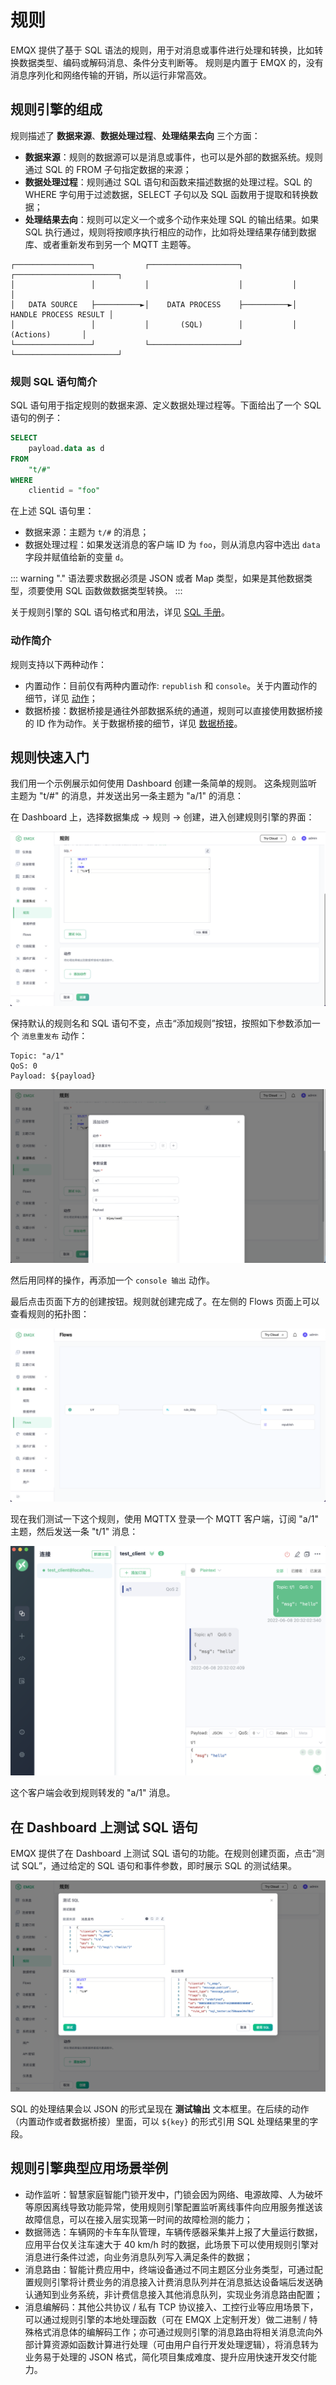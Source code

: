 # 规则

EMQX 提供了基于 SQL 语法的规则，用于对消息或事件进行处理和转换，比如转换数据类型、编码或解码消息、条件分支判断等。
规则是内置于 EMQX 的，没有消息序列化和网络传输的开销，所以运行非常高效。

## 规则引擎的组成

规则描述了 **数据来源**、**数据处理过程**、**处理结果去向** 三个方面：

- **数据来源**：规则的数据源可以是消息或事件，也可以是外部的数据系统。规则通过 SQL 的 FROM 子句指定数据的来源；
- **数据处理过程**：规则通过 SQL 语句和函数来描述数据的处理过程。SQL 的 WHERE 字句用于过滤数据，SELECT 子句以及 SQL 函数用于提取和转换数据；
- **处理结果去向**：规则可以定义一个或多个动作来处理 SQL 的输出结果。如果 SQL 执行通过，规则将按顺序执行相应的动作，比如将处理结果存储到数据库、或者重新发布到另一个 MQTT 主题等。

```
┌─────────────────┐           ┌────────────────────┐           ┌───────────────────────┐
│                 │           │                    │           │                       │
│   DATA SOURCE   ├──────────►│    DATA PROCESS    ├──────────►│ HANDLE PROCESS RESULT │
│                 │           │       (SQL)        │           │       (Actions)       │
└─────────────────┘           └────────────────────┘           └───────────────────────┘
```

### 规则 SQL 语句简介

SQL 语句用于指定规则的数据来源、定义数据处理过程等。下面给出了一个 SQL 语句的例子：

```SQL
SELECT
    payload.data as d
FROM
    "t/#"
WHERE
    clientid = "foo"
```

在上述 SQL 语句里：

- 数据来源：主题为 `t/#` 的消息；
- 数据处理过程：如果发送消息的客户端 ID 为 `foo`，则从消息内容中选出 `data` 字段并赋值给新的变量 `d`。

::: warning
"." 语法要求数据必须是 JSON 或者 Map 类型，如果是其他数据类型，须要使用 SQL 函数做数据类型转换。
:::

关于规则引擎的 SQL 语句格式和用法，详见 [SQL 手册](./rule-sql-grammar-and-examples.md)。

### 动作简介

规则支持以下两种动作：

- 内置动作：目前仅有两种内置动作: `republish` 和 `console`。关于内置动作的细节，详见 [动作](./rule-actions.md)；
- 数据桥接：数据桥接是通往外部数据系统的通道，规则可以直接使用数据桥接的 ID 作为动作。关于数据桥接的细节，详见 [数据桥接](./data-bridges.md)。

## 规则快速入门

我们用一个示例展示如何使用 Dashboard 创建一条简单的规则。
这条规则监听主题为 "t/#" 的消息，并发送出另一条主题为 "a/1" 的消息：

在 Dashboard 上，选择数据集成 -> 规则 -> 创建，进入创建规则引擎的界面：

![image](./assets/rules/cn_rule_overview_create_1.png)

保持默认的规则名和 SQL 语句不变，点击“添加规则”按钮，按照如下参数添加一个 `消息重发布` 动作：

```
Topic: "a/1"
QoS: 0
Payload: ${payload}
```

![image](./assets/rules/cn_rule_overview_create_1_add_action_1.png)

然后用同样的操作，再添加一个 `console 输出` 动作。 

最后点击页面下方的创建按钮。规则就创建完成了。在左侧的 Flows 页面上可以查看规则的拓扑图：

![image](./assets/rules/cn_rule_overview_flow_1.png)

现在我们测试一下这个规则，使用 MQTTX 登录一个 MQTT 客户端，订阅 "a/1" 主题，然后发送一条 "t/1" 消息：

![image](./assets/rules/cn_rule_overview_create_1_publish.png)

这个客户端会收到规则转发的 "a/1" 消息。

## 在 Dashboard 上测试 SQL 语句

EMQX 提供了在 Dashboard 上测试 SQL 语句的功能。在规则创建页面，点击“测试 SQL”，通过给定的 SQL 语句和事件参数，即时展示 SQL 的测试结果。

![image](./assets/rules/cn_rule_testsql.png)

SQL 的处理结果会以 JSON 的形式呈现在 **测试输出** 文本框里。在后续的动作（内置动作或者数据桥接）里面，可以 `${key}` 的形式引用 SQL 处理结果里的字段。

## 规则引擎典型应用场景举例

- 动作监听：智慧家庭智能门锁开发中，门锁会因为网络、电源故障、人为破坏等原因离线导致功能异常，使用规则引擎配置监听离线事件向应用服务推送该故障信息，可以在接入层实现第一时间的故障检测的能力；
- 数据筛选：车辆网的卡车车队管理，车辆传感器采集并上报了大量运行数据，应用平台仅关注车速大于 40 km/h 时的数据，此场景下可以使用规则引擎对消息进行条件过滤，向业务消息队列写入满足条件的数据；
- 消息路由：智能计费应用中，终端设备通过不同主题区分业务类型，可通过配置规则引擎将计费业务的消息接入计费消息队列并在消息抵达设备端后发送确认通知到业务系统，非计费信息接入其他消息队列，实现业务消息路由配置；
- 消息编解码：其他公共协议 / 私有 TCP 协议接入、工控行业等应用场景下，可以通过规则引擎的本地处理函数（可在 EMQX 上定制开发）做二进制 / 特殊格式消息体的编解码工作；亦可通过规则引擎的消息路由将相关消息流向外部计算资源如函数计算进行处理（可由用户自行开发处理逻辑），将消息转为业务易于处理的 JSON 格式，简化项目集成难度、提升应用快速开发交付能力。
